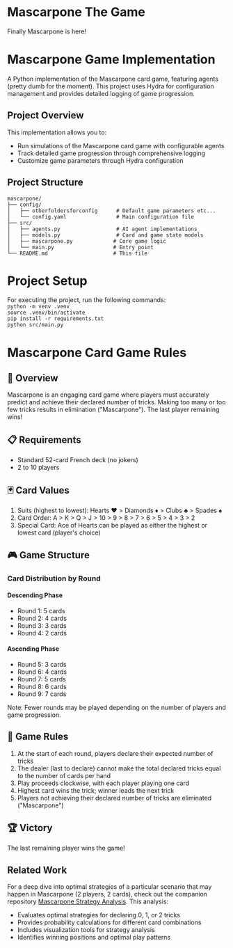 # Mascarpone The Game

Finally Mascarpone is here!

# Mascarpone Game Implementation

A Python implementation of the Mascarpone card game, featuring agents (pretty dumb for the moment). This project uses Hydra for configuration management and provides detailed logging of game progression.

## Project Overview

This implementation allows you to:

- Run simulations of the Mascarpone card game with configurable  agents
- Track detailed game progression through comprehensive logging
- Customize game parameters through Hydra configuration

## Project Structure

```
mascarpone/
├── config/
│   ├── otherfoldersforconfig      # Default game parameters etc...
│   └── config.yaml                # Main configuration file
├── src/
│   ├── agents.py                  # AI agent implementations
│   ├── models.py                  # Card and game state models
│   ├── mascarpone.py             # Core game logic
│   └── main.py                   # Entry point
└── README.md                     # This file
```



# Project Setup
For executing the project, run the following commands:  
``python -m venv .venv ``  
``source .venv/bin/activate ``  
``pip install -r requirements.txt``  
``python src/main.py``  


# Mascarpone Card Game Rules

## 🎴 Overview

Mascarpone is an engaging card game where players must accurately predict and achieve their declared number of tricks. Making too many or too few tricks results in elimination ("Mascarpone"). The last player remaining wins!

## 📋 Requirements

- Standard 52-card French deck (no jokers)
- 2 to 10 players

## 🃏 Card Values

1. Suits (highest to lowest): Hearts ♥️ > Diamonds ♦️ > Clubs ♣️ > Spades ♠️
2. Card Order: A > K > Q > J > 10 > 9 > 8 > 7 > 6 > 5 > 4 > 3 > 2
3. Special Card: Ace of Hearts can be played as either the highest or lowest card (player's choice)

## 🎮 Game Structure

### Card Distribution by Round

#### Descending Phase

- Round 1: 5 cards
- Round 2: 4 cards
- Round 3: 3 cards
- Round 4: 2 cards

#### Ascending Phase

- Round 5: 3 cards
- Round 6: 4 cards
- Round 7: 5 cards
- Round 8: 6 cards
- Round 9: 7 cards

Note: Fewer rounds may be played depending on the number of players and game progression.

## 📜 Game Rules

1. At the start of each round, players declare their expected number of tricks
2. The dealer (last to declare) cannot make the total declared tricks equal to the number of cards per hand
3. Play proceeds clockwise, with each player playing one card
4. Highest card wins the trick; winner leads the next trick
5. Players not achieving their declared number of tricks are eliminated ("Mascarpone")

## 🏆 Victory

The last remaining player wins the game!


## Related Work

For a deep dive into optimal strategies of a particular scenario that may happen in Mascarpone (2 players, 2 cards), check out the companion repository [Mascarpone Strategy Analysis](https://github.com/danielelotito/mascarpone). This analysis:

- Evaluates optimal strategies for declaring 0, 1, or 2 tricks
- Provides probability calculations for different card combinations
- Includes visualization tools for strategy analysis
- Identifies winning positions and optimal play patterns

